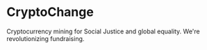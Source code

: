 # CryptoChange

Cryptocurrency mining for Social Justice and global equality. We're revolutionizing fundraising. 

